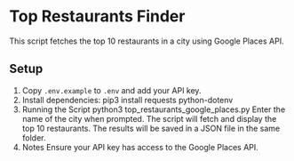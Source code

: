 # Top Restaurants Finder

This script fetches the top 10 restaurants in a city using Google Places API.

## Setup

1. Copy `.env.example` to `.env` and add your API key.
2. Install dependencies:
   pip3 install requests python-dotenv
3. Running the Script
    python3 top_restaurants_google_places.py
       Enter the name of the city when prompted.
       The script will fetch and display the top 10 restaurants.
       The results will be saved in a JSON file in the same folder.
4. Notes
     Ensure your API key has access to the Google Places API.
